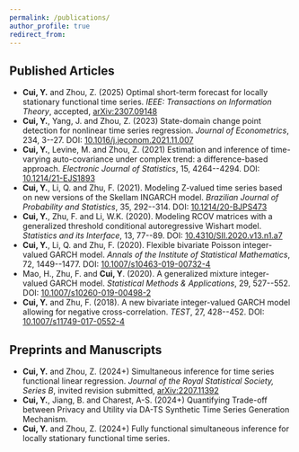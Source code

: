```yaml
---
permalink: /publications/
author_profile: true
redirect_from: 
---
```


## Published Articles

* **Cui, Y.** and Zhou, Z. (2025) Optimal short-term forecast for locally stationary functional time series. *IEEE: Transactions on Information Theory*, accepted, [arXiv:2307.09148](arXiv:2307.09148)
* **Cui, Y.**, Yang, J. and Zhou, Z. (2023) State-domain change point detection for nonlinear time series regression. *Journal of Econometrics*, 234, 3--27. DOI: [10.1016/j.jeconom.2021.11.007](https://doi.org/10.1016/j.jeconom.2021.11.007)
* **Cui, Y.**, Levine, M. and Zhou, Z. (2021) Estimation and inference of time-varying auto-covariance under complex trend: a difference-based approach. *Electronic Journal of Statistics*, 15, 4264--4294. DOI: [10.1214/21-EJS1893](https://projecteuclid.org/journals/electronic-journal-of-statistics/volume-15/issue-2/Estimation-and-inference-of-time-varying-auto-covariance-under-complex/10.1214/21-EJS1893.full)
* **Cui, Y.**, Li, Q. and Zhu, F. (2021). Modeling Z-valued time series based on new versions of the Skellam INGARCH model. *Brazilian Journal of Probability and Statistics*, 35, 292--314. DOI: [10.1214/20-BJPS473](https://projecteuclid.org/journals/brazilian-journal-of-probability-and-statistics/volume-35/issue-2/Modeling-Z-valued-time-series-based-on-new-versions-of/10.1214/20-BJPS473.short)
* **Cui, Y.**, Zhu, F. and Li, W.K. (2020). Modeling RCOV matrices with a generalized threshold conditional autoregressive Wishart model. *Statistics and its Interface*, 13, 77--89. DOI: [10.4310/SII.2020.v13.n1.a7](https://www.intlpress.com/site/pub/pages/journals/items/sii/content/vols/0013/0001/a007/index.php)
* **Cui, Y.**, Li, Q. and Zhu, F. (2020). Flexible bivariate Poisson integer-valued GARCH model. *Annals of the Institute of Statistical Mathematics*, 72, 1449--1477. DOI: [10.1007/s10463-019-00732-4](https://link.springer.com/article/10.1007/s10463-019-00732-4)
* Mao, H., Zhu, F. and **Cui, Y**. (2020). A generalized mixture integer-valued GARCH model. *Statistical Methods & Applications*, 29, 527--552. 
DOI: [10.1007/s10260-019-00498-2](https://doi.org/10.1007/s10260-019-00498-2)
* **Cui, Y.** and Zhu, F. (2018). A new bivariate integer-valued GARCH model allowing for negative cross-correlation. *TEST*, 27, 428--452. DOI: [10.1007/s11749-017-0552-4](https://link.springer.com/article/10.1007/s11749-017-0552-4)

## Preprints and Manuscripts

* **Cui, Y.** and Zhou, Z. (2024+) Simultaneous inference for time series functional linear regression. *Journal of the Royal Statistical Society, Series B*, invited revision submitted, [arXiv:2207.11392](arXiv:2207.11392)
* **Cui, Y.**, Jiang, B. and Charest, A-S. (2024+) Quantifying Trade-off between Privacy and Utility via DA-TS Synthetic Time Series Generation Mechanism.
* **Cui, Y.** and Zhou, Z. (2024+) Fully functional simultaneous inference for locally stationary functional time series.
